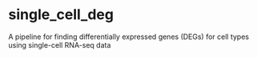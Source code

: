 # single_cell_deg

A pipeline for finding differentially expressed genes (DEGs) for cell types using single-cell RNA-seq data

